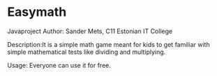 # Easymath
Javaproject
Author: Sander Mets, C11 Estonian IT College

Description:It is a simple math game meant for kids to get familiar with simple mathematical tests like dividing and multiplying. 

Usage: Everyone can use it for free.
